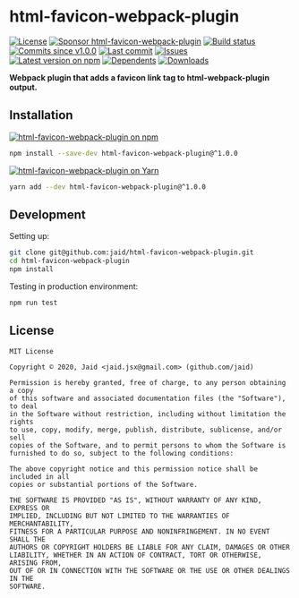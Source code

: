 # html-favicon-webpack-plugin


<a href="https://raw.githubusercontent.com/jaid/html-favicon-webpack-plugin/master/license.txt"><img src="https://img.shields.io/github/license/jaid/html-favicon-webpack-plugin?style=flat-square" alt="License"/></a> <a href="https://github.com/sponsors/jaid"><img src="https://img.shields.io/badge/<3-Sponsor-FF45F1?style=flat-square" alt="Sponsor html-favicon-webpack-plugin"/></a>
<a href="https://actions-badge.atrox.dev/jaid/html-favicon-webpack-plugin/goto"><img src="https://img.shields.io/endpoint.svg?style=flat-square&url=https%3A%2F%2Factions-badge.atrox.dev%2Fjaid%2Fhtml-favicon-webpack-plugin%2Fbadge" alt="Build status"/></a> <a href="https://github.com/jaid/html-favicon-webpack-plugin/commits"><img src="https://img.shields.io/github/commits-since/jaid/html-favicon-webpack-plugin/v1.0.0?style=flat-square&logo=github" alt="Commits since v1.0.0"/></a> <a href="https://github.com/jaid/html-favicon-webpack-plugin/commits"><img src="https://img.shields.io/github/last-commit/jaid/html-favicon-webpack-plugin?style=flat-square&logo=github" alt="Last commit"/></a> <a href="https://github.com/jaid/html-favicon-webpack-plugin/issues"><img src="https://img.shields.io/github/issues/jaid/html-favicon-webpack-plugin?style=flat-square&logo=github" alt="Issues"/></a>  
<a href="https://npmjs.com/package/html-favicon-webpack-plugin"><img src="https://img.shields.io/npm/v/html-favicon-webpack-plugin?style=flat-square&logo=npm&label=latest%20version" alt="Latest version on npm"/></a> <a href="https://github.com/jaid/html-favicon-webpack-plugin/network/dependents"><img src="https://img.shields.io/librariesio/dependents/npm/html-favicon-webpack-plugin?style=flat-square&logo=npm" alt="Dependents"/></a> <a href="https://npmjs.com/package/html-favicon-webpack-plugin"><img src="https://img.shields.io/npm/dm/html-favicon-webpack-plugin?style=flat-square&logo=npm" alt="Downloads"/></a>

**Webpack plugin that adds a favicon link tag to html-webpack-plugin output.**















## Installation
<a href="https://npmjs.com/package/html-favicon-webpack-plugin"><img src="https://img.shields.io/badge/npm-html--favicon--webpack--plugin-C23039?style=flat-square&logo=npm" alt="html-favicon-webpack-plugin on npm"/></a>
```bash
npm install --save-dev html-favicon-webpack-plugin@^1.0.0
```
<a href="https://yarnpkg.com/package/html-favicon-webpack-plugin"><img src="https://img.shields.io/badge/Yarn-html--favicon--webpack--plugin-2F8CB7?style=flat-square&logo=yarn&logoColor=white" alt="html-favicon-webpack-plugin on Yarn"/></a>
```bash
yarn add --dev html-favicon-webpack-plugin@^1.0.0
```







## Development



Setting up:
```bash
git clone git@github.com:jaid/html-favicon-webpack-plugin.git
cd html-favicon-webpack-plugin
npm install
```
Testing in production environment:
```bash
npm run test
```


## License
```text
MIT License

Copyright © 2020, Jaid <jaid.jsx@gmail.com> (github.com/jaid)

Permission is hereby granted, free of charge, to any person obtaining a copy
of this software and associated documentation files (the "Software"), to deal
in the Software without restriction, including without limitation the rights
to use, copy, modify, merge, publish, distribute, sublicense, and/or sell
copies of the Software, and to permit persons to whom the Software is
furnished to do so, subject to the following conditions:

The above copyright notice and this permission notice shall be included in all
copies or substantial portions of the Software.

THE SOFTWARE IS PROVIDED "AS IS", WITHOUT WARRANTY OF ANY KIND, EXPRESS OR
IMPLIED, INCLUDING BUT NOT LIMITED TO THE WARRANTIES OF MERCHANTABILITY,
FITNESS FOR A PARTICULAR PURPOSE AND NONINFRINGEMENT. IN NO EVENT SHALL THE
AUTHORS OR COPYRIGHT HOLDERS BE LIABLE FOR ANY CLAIM, DAMAGES OR OTHER
LIABILITY, WHETHER IN AN ACTION OF CONTRACT, TORT OR OTHERWISE, ARISING FROM,
OUT OF OR IN CONNECTION WITH THE SOFTWARE OR THE USE OR OTHER DEALINGS IN THE
SOFTWARE.
```
